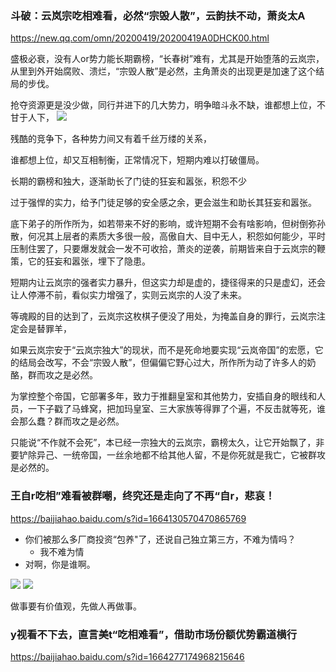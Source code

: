 ### 斗破：云岚宗吃相难看，必然“宗毁人散”，云韵扶不动，萧炎太A
https://new.qq.com/omn/20200419/20200419A0DHCK00.html

盛极必衰，没有人or势力能长期霸榜，“长春树”难有，尤其是开始堕落的云岚宗，从里到外开始腐败、溃烂，“宗毁人散”是必然，主角萧炎的出现更是加速了这个结局的步伐。

抢夺资源更是没少做，同行并进下的几大势力，明争暗斗永不缺，谁都想上位，不甘于人下，
![](https://inews.gtimg.com/newsapp_bt/0/11608007437/1000)

残酷的竞争下，各种势力间又有着千丝万缕的关系，

谁都想上位，却又互相制衡，正常情况下，短期内难以打破僵局。

长期的霸榜和独大，逐渐助长了门徒的狂妄和嚣张，积怨不少

过于强悍的实力，给予门徒足够的安全感之余，更会滋生和助长其狂妄和嚣张。

底下弟子的所作所为，如若带来不好的影响，或许短期不会有啥影响，但树倒弥孙散，何况其上层者的素质大多很一般，高傲自大、目中无人，积怨如何能少，平时压制住罢了，只要爆发就会一发不可收拾，萧炎的逆袭，前期皆来自于云岚宗的鞭策，它的狂妄和嚣张，埋下了隐患。

短期内让云岚宗的强者实力暴升，但这实力却是虚的，捷径得来的只是虚幻，还会让人停滞不前，看似实力增强了，实则云岚宗的人没了未来。

等魂殿的目的达到了，云岚宗这枚棋子便没了用处，为掩盖自身的罪行，云岚宗注定会是替罪羊，

如果云岚宗安于“云岚宗独大”的现状，而不是死命地要实现“云岚帝国”的宏愿，它的结局会改写，不会“宗毁人散”，但偏偏它野心过大，所作所为动了许多人的奶酪，群而攻之是必然。

为掌控整个帝国，它部署多年，致力于推翻皇室和其他势力，安插自身的眼线和人员，一下子戳了马蜂窝，把加玛皇室、三大家族等得罪了个遍，不反击就等死，谁会那么蠢？群而攻之是必然。

只能说“不作就不会死”，本已经一宗独大的云岚宗，霸榜太久，让它开始飘了，非要铲除异己、一统帝国，一丝余地都不给其他人留，不是你死就是我亡，它被群攻是必然的。

### 王自r吃相”难看被群嘲，终究还是走向了不再“自r，悲哀！
https://baijiahao.baidu.com/s?id=1664130570470865769

- 你们被那么多厂商投资“包养"了，还说自己独立第三方，不难为情吗？
  - 我不难为情
- 对啊，你是谁啊。
<img src="https://pics7.baidu.com/feed/314e251f95cad1c88cbfff38aca1e20fc83d51ca.jpeg?token=a247c5952f008df013b070897a5f0d55">

<img src="https://pic1.zhimg.com/v2-293f5313626774ae31e4dc2e9ff9f918.jpg">

做事要有价值观，先做人再做事。

### y视看不下去，直言美t“吃相难看”，借助市场份额优势霸道横行
https://baijiahao.baidu.com/s?id=1664277174968215646
